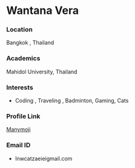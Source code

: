 # Wantana Vera

### Location

Bangkok , Thailand

### Academics

Mahidol University, Thailand

### Interests

- Coding , Traveling , Badminton, Gaming, Cats

### Profile Link

[Manymoji](https://github.com/manymoji)


### Email ID

- lnwcatzaeieigmail.com
